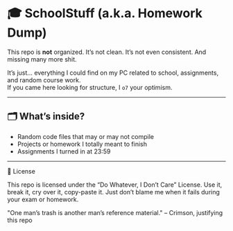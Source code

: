 # 🎓 SchoolStuff  (a.k.a. Homework Dump)

This repo is **not** organized. It’s not clean. It’s not even consistent. And missing many more shit.  

It’s just… everything I could find on my PC related to school, assignments, and random course work.  
If you came here looking for structure, I `o7` your optimism. 

---

## 🗂️ What’s inside?

- Random code files that may or may not compile  
- Projects or homework I totally meant to finish
- Assignments I turned in at 23:59
  
---

📝 License

This repo is licensed under the “Do Whatever, I Don’t Care” License.
Use it, break it, cry over it, copy-paste it. Just don’t blame me when it fails during your exam or homework.

"One man’s trash is another man’s reference material."
– Crimson, justifying this repo
